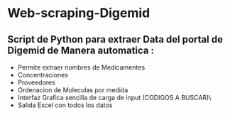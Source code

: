 # Web-scraping-Digemid

## Script de Python para extraer Data del portal de Digemid de Manera automatica :
- Permite extraer nombres de Medicamentes
- Concentraciones
- Proveedores 
- Ordenacion de Moleculas por medida
- Interfaz Grafica sencilla de carga de input (CODIGOS A BUSCAR)\
- Salida Excel con todos los datos
